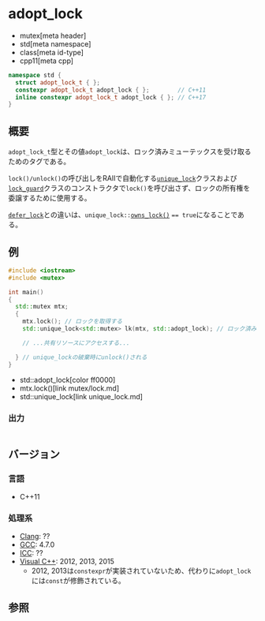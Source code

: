 # adopt_lock
* mutex[meta header]
* std[meta namespace]
* class[meta id-type]
* cpp11[meta cpp]

```cpp
namespace std {
  struct adopt_lock_t { };
  constexpr adopt_lock_t adopt_lock { };        // C++11
  inline constexpr adopt_lock_t adopt_lock { }; // C++17
}
```

## 概要
`adopt_lock_t`型とその値`adopt_lock`は、ロック済みミューテックスを受け取るためのタグである。

`lock()/unlock()`の呼び出しをRAIIで自動化する[`unique_lock`](unique_lock.md)クラスおよび[`lock_guard`](lock_guard.md)クラスのコンストラクタで`lock()`を呼び出さず、ロックの所有権を委譲するために使用する。

[`defer_lock`](defer_lock.md)との違いは、`unique_lock::`[`owns_lock()`](unique_lock/owns_lock.md) `== true`になることである。


## 例
```cpp example
#include <iostream>
#include <mutex>

int main()
{
  std::mutex mtx;
  {
    mtx.lock(); // ロックを取得する
    std::unique_lock<std::mutex> lk(mtx, std::adopt_lock); // ロック済みミューテックスの管理を委譲する

    // ...共有リソースにアクセスする...

  } // unique_lockの破棄時にunlock()される
}
```
* std::adopt_lock[color ff0000]
* mtx.lock()[link mutex/lock.md]
* std::unique_lock[link unique_lock.md]

### 出力
```
```

## バージョン
### 言語
- C++11

### 処理系
- [Clang](/implementation.md#clang): ??
- [GCC](/implementation.md#gcc): 4.7.0
- [ICC](/implementation.md#icc): ??
- [Visual C++](/implementation.md#visual_cpp): 2012, 2013, 2015
    - 2012, 2013は`constexpr`が実装されていないため、代わりに`adopt_lock`には`const`が修飾されている。


## 参照


